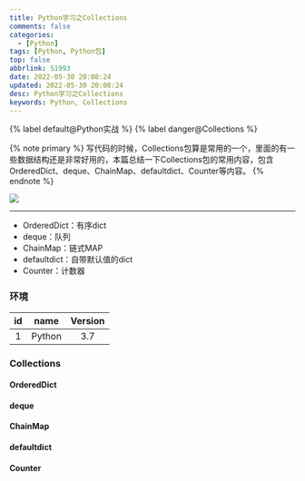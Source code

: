 ```yaml
---
title: Python学习之Collections
comments: false
categories:
  - [Python]
tags: [Python, Python包]
top: false
abbrlink: 51993
date: 2022-05-30 20:08:24
updated: 2022-05-30 20:08:24
desc: Python学习之Collections
keywords: Python, Collections
---
```


{% label default@Python实战 %} {% label danger@Collections %}

{% note primary %}
写代码的时候，Collections包算是常用的一个，里面的有一些数据结构还是非常好用的，本篇总结一下Collections包的常用内容，包含OrderedDict、deque、ChainMap、defaultdict、Counter等内容。
{% endnote %}

![](/images/article_python_socket.jpeg)

<!--more-->
<hr />

- OrderedDict：有序dict
- deque：队列
- ChainMap：链式MAP
- defaultdict：自带默认值的dict
- Counter：计数器

### 环境

| id  |  name  | Version |
|:---:|:------:|:-------:|
|  1  | Python |   3.7   |

### Collections

#### OrderedDict

#### deque

#### ChainMap

#### defaultdict

#### Counter
